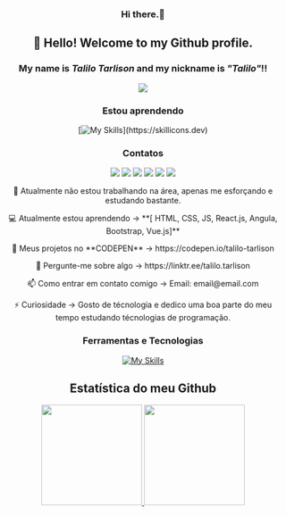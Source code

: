 <div align="center"> 
 
### Hi there.👋

## 👋 Hello! Welcome to my Github profile.
### My name is *Talilo Tarlison* and my nickname is *"Talilo"*!!

 <img
src="https://www.meshdex.com/wp-content/uploads/2018/07/web.gif">
   
### Estou aprendendo
[![My Skills](https://skillicons.dev/icons?i=js,html,css,java,jquery,react,angular,vue,)](https://skillicons.dev)

### Contatos

<div>
<a href="https://www.youtube.com/seu-canal-youtube-aqui" target="_blank"><img src="https://img.shields.io/badge/YouTube-FF0000?style=for-the-badge&logo=youtube&logoColor=white" target="_blank"></a>
<a href="https://instagram.com/seu-usuário-instagram-aqui" target="_blank"><img src="https://img.shields.io/badge/-Instagram-%23E4405F?style=for-the-badge&logo=instagram&logoColor=white" target="_blank"></a>
<a href="https://www.twitch.tv/seu-usuário-aqui" target="_blank"><img src="https://img.shields.io/badge/Twitch-9146FF?style=for-the-badge&logo=twitch&logoColor=white" target="_blank"></a>
<a href = "mailto:contato@seu-usuário-aqui"><img src="https://img.shields.io/badge/Gmail-D14836?style=for-the-badge&logo=gmail&logoColor=white" target="_blank"></a>
<a href="https://www.linkedin.com/in/seu-usuário-linkedln-aqui" target="_blank"><img src="https://img.shields.io/badge/-LinkedIn-%230077B5?style=for-the-badge&logo=linkedin&logoColor=white" target="_blank"></a>   
<a href="https://www.github.com"> <img src="https://img.shields.io/badge/GitHub-100000?style=for-the-badge&logo=github&logoColor=white"></a>
 
</div>

 
<p> 🎯 Atualmente não estou trabalhando na área, apenas me esforçando e estudando bastante.</p> 
<p> 💻 Atualmente estou aprendendo -> **[ HTML, CSS, JS, React.js, Angula, Bootstrap, Vue.js]**</p> 
<p>  🤖 Meus projetos no **CODEPEN** -> https://codepen.io/talilo-tarlison</p> 
<p> 💬 Pergunte-me sobre algo -> https://linktr.ee/talilo.tarlison</p> 
<p> 📫 Como entrar em contato comigo -> Email: email@email.com</p> 

<p> ⚡ Curiosidade -> Gosto de técnologia e dedico uma boa parte do meu tempo estudando técnologias de programação.</p> 

### Ferramentas e Tecnologias
[![My Skills](https://skillicons.dev/icons?i=github,linux,git,codepen,discord,figma,netlify)](https://skillicons.dev)

## Estatística do meu Github
<div>
<a href="https://github.com/seu-usuário-aqui">
<img height="180em" src="https://github-readme-stats.vercel.app/api/top-langs/?username=talilotarlison&layout=compact&langs_count=7&theme=dracula"/>
<img height="180em" src="https://github-readme-stats.vercel.app/api?username=talilotarlison&show_icons=true&theme=dracula&include_all_commits=true&count_private=true"/>
</div>
<div>
